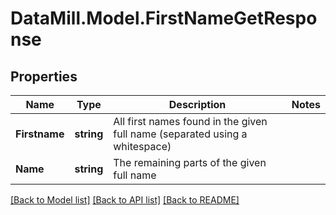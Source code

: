 # DataMill.Model.FirstNameGetResponse
## Properties

Name | Type | Description | Notes
------------ | ------------- | ------------- | -------------
**Firstname** | **string** | All first names found in the given full name (separated using a whitespace) | 
**Name** | **string** | The remaining parts of the given full name | 

[[Back to Model list]](../README.md#documentation-for-models) [[Back to API list]](../README.md#documentation-for-api-endpoints) [[Back to README]](../README.md)

